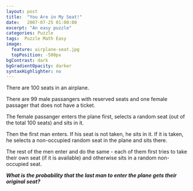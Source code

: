```yaml
---
layout: post
title:  "You Are in My Seat!"
date:   2007-07-25 01:00:00
excerpt: "An easy puzzle"
categories: Puzzle
tags:  Puzzle Math Easy
image:
  feature: airplane-seat.jpg
  topPosition: -500px
bgContrast: dark
bgGradientOpacity: darker
syntaxHighlighter: no
---
```

There are 100 seats in an airplane.

There are 99 male passangers with reserved seats and one female passager that does not have a ticket.

The female passanger enters the plane first, selects a random seat (out of the total 100 seats) and sits in it.

Then the first man enters. If his seat is not taken, he sits in it. If it is taken, he selects a non-occupied random seat in the plane and sits there.

The rest of the men enter and do the same - each of them first tries to take their own seat (if it is available) and otherwise sits in a random non-occupied seat.

***What is the probability that the last man to enter the plane gets their original seat?***

